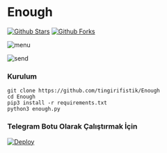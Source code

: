# Enough

[![Github Stars](https://img.shields.io/github/stars/tingirifistik/Enough)]()
[![Github Forks](https://img.shields.io/github/forks/tingirifistik/Enough)]()

![menu](https://user-images.githubusercontent.com/51286195/200385853-92c66d0a-0bb8-4b14-8aa4-211584f08d75.PNG)

![send](https://user-images.githubusercontent.com/51286195/200385895-b961e021-01d6-4c86-b728-cf144f8c77f9.PNG)

### Kurulum

```console
git clone https://github.com/tingirifistik/Enough
cd Enough
pip3 install -r requirements.txt
python3 enough.py
```

### Telegram Botu Olarak Çalıştırmak İçin

[![Deploy](https://www.herokucdn.com/deploy/button.svg)](https://heroku.com/deploy?template=https://github.com/tingirifistik/Enough)

